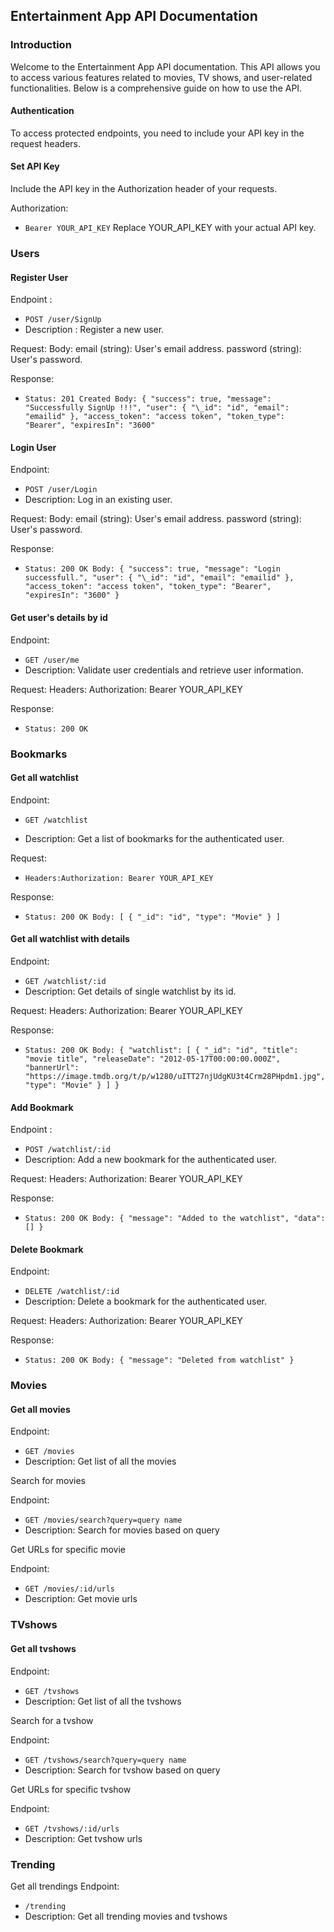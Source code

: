 ##  Entertainment App API Documentation

### Introduction

Welcome to the Entertainment App API documentation. This API allows you to access various features related to movies, TV shows, and user-related functionalities. Below is a comprehensive guide on how to use the API.

#### Authentication
To access protected endpoints, you need to include your API key in the request headers.

#### Set API Key
Include the API key in the Authorization header of your requests.

Authorization:
-  `Bearer YOUR_API_KEY`
Replace YOUR_API_KEY with your actual API key.

### Users

#### Register User

Endpoint :
-  `POST /user/SignUp`
-  Description : Register a new user.

Request:
Body:
email (string): User's email address.
password (string): User's password.

Response:
-  `Status: 201 Created
Body:
{
"success": true,
"message": "Successfully SignUp !!!",
"user": {
"\_id": "id",
"email": "emailid"
},
"access_token": "access token",
"token_type": "Bearer",
"expiresIn": "3600"
`

#### Login User

Endpoint:
-  `POST /user/Login`
-  Description: Log in an existing user.

Request:
Body:
email (string): User's email address.
password (string): User's password.

Response:
-  `Status: 200 OK
Body:
{
"success": true,
"message": "Login successfull.",
"user": {
"\_id": "id",
"email": "emailid"
},
"access_token": "access token",
"token_type": "Bearer",
"expiresIn": "3600"
}`

#### Get user's details by id

Endpoint:
-  `GET /user/me`
-  Description: Validate user credentials and retrieve user information.

Request:
Headers:
Authorization: Bearer YOUR_API_KEY

Response:
-  `Status: 200 OK`

### Bookmarks

#### Get all watchlist

Endpoint:
-  `GET /watchlist`

-  Description: Get a list of bookmarks for the authenticated user.

Request:
-  `Headers:Authorization: Bearer YOUR_API_KEY`

Response:
-  `Status: 200 OK
Body:
[
{
"_id": "id",
"type": "Movie"
}
]`

#### Get all watchlist with details

Endpoint:
-  `GET /watchlist/:id`
-  Description: Get details of single watchlist by its id.

Request:
Headers:
Authorization: Bearer YOUR_API_KEY

Response:
-  `Status: 200 OK
Body:
{
"watchlist": [
{
"_id": "id",
"title": "movie title",
"releaseDate": "2012-05-17T00:00:00.000Z",
"bannerUrl": "https://image.tmdb.org/t/p/w1280/uITT27njUdgKU3t4Crm28PHpdm1.jpg",
"type": "Movie"
}
]
}`

#### Add Bookmark

Endpoint :
-  `POST /watchlist/:id`
-  Description: Add a new bookmark for the authenticated user.

Request:
Headers:
Authorization: Bearer YOUR_API_KEY

Response:
-  `Status: 200 OK
Body:
{
"message": "Added to the watchlist",
"data": []
}`

#### Delete Bookmark

Endpoint:
-  `DELETE /watchlist/:id`
-  Description: Delete a bookmark for the authenticated user.

Request:
Headers:
Authorization: Bearer YOUR_API_KEY

Response:
-  `Status: 200 OK
Body:
{
"message": "Deleted from watchlist"
}`

### Movies

#### Get all movies

Endpoint:
-  `GET /movies`
-  Description: Get list of all the movies

Search for movies

Endpoint: 
-  `GET /movies/search?query=query name`
-  Description: Search for movies based on query

Get URLs for specific movie

Endpoint:
-  `GET /movies/:id/urls`
-  Description: Get movie urls

### TVshows

#### Get all tvshows

Endpoint:
-  `GET /tvshows`
-  Description: Get list of all the tvshows

Search for a tvshow

Endpoint:
-  `GET /tvshows/search?query=query name`
-  Description: Search for tvshow based on query

Get URLs for specific tvshow

Endpoint:
-  `GET /tvshows/:id/urls`
-  Description: Get tvshow urls

### Trending
Get all trendings
Endpoint:
-  `/trending`
-  Description: Get all trending movies and tvshows
